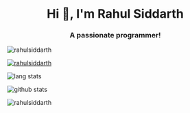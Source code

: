 <h1 align="center">Hi 👋, I'm Rahul Siddarth</h1>
<h3 align="center">A passionate programmer!</h3>

<p align="left"> <img src="https://komarev.com/ghpvc/?username=rahulsiddarth&label=Profile%20views&color=0e75b6&style=flat" alt="rahulsiddarth" /> </p>

<p align="left"> <a href="https://github.com/ryo-ma/github-profile-trophy"><img src="https://github-profile-trophy.vercel.app/?username=rahulsiddarth" alt="rahulsiddarth" /></a> </p>

![lang stats](https://github-readme-stats.vercel.app/api/top-langs/?username=rahulsiddarth&layout=compact)

![github stats](https://github-readme-stats.vercel.app/api?username=rahulsiddarth&show_icons=true)

<p><img align="center" src="https://github-readme-streak-stats.herokuapp.com/?user=rahulsiddarth&" alt="rahulsiddarth" /></p>
